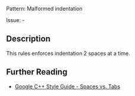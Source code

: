 Pattern: Malformed indentation

Issue: -

## Description

This rules enforces indentation 2 spaces at a time.

## Further Reading

* [Google C++ Style Guide - Spaces vs. Tabs](https://google.github.io/styleguide/cppguide.html#Spaces_vs._Tabs)